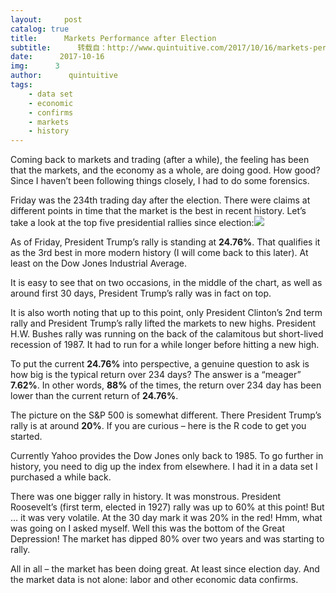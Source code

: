 ```yaml
---
layout:     post
catalog: true
title:      Markets Performance after Election
subtitle:      转载自：http://www.quintuitive.com/2017/10/16/markets-performance-election/
date:      2017-10-16
img:      3
author:      quintuitive
tags:
    - data set
    - economic
    - confirms
    - markets
    - history
---
```





Coming back to markets and trading (after a while), the feeling has been that the markets, and the economy as a whole, are doing good. How good? Since I haven’t been following things closely, I had to do some forensics.



Friday was the 234th trading day after the election. There were claims at different points in time that the market is the best in recent history. Let’s take a look at the top five presidential rallies since election:![](http://www.quintuitive.com/wp-content/uploads/2017/10/rallies-720x523.png)


As of Friday, President Trump’s rally is standing at **24.76%**. That qualifies it as the 3rd best in more modern history (I will come back to this later). At least on the Dow Jones Industrial Average.

It is easy to see that on two occasions, in the middle of the chart, as well as around first 30 days, President Trump’s rally was in fact on top.

It is also worth noting that up to this point, only President Clinton’s 2nd term rally and President Trump’s rally lifted the markets to new highs. President H.W. Bushes rally was running on the back of the calamitous but short-lived recession of 1987. It had to run for a while longer before hitting a new high.

To put the current **24.76%** into perspective, a genuine question to ask is how big is the typical return over 234 days? The answer is a “meager” **7.62%**. In other words, **88%** of the times, the return over 234 day has been lower than the current return of **24.76%**.

The picture on the S&P 500 is somewhat different. There President Trump’s rally is at around **20%**. If you are curious – here is the R code to get you started.

Currently Yahoo provides the Dow Jones only back to 1985. To go further in history, you need to dig up the index from elsewhere. I had it in a data set I purchased a while back.

There was one bigger rally in history. It was monstrous. President Roosevelt’s (first term, elected in 1927) rally was up to 60% at this point! But … it was very volatile. At the 30 day mark it was 20% in the red! Hmm, what was going on I asked myself. Well this was the bottom of the Great Depression! The market has dipped 80% over two years and was starting to rally.

All in all – the market has been doing great. At least since election day. And the market data is not alone: labor and other economic data confirms.



